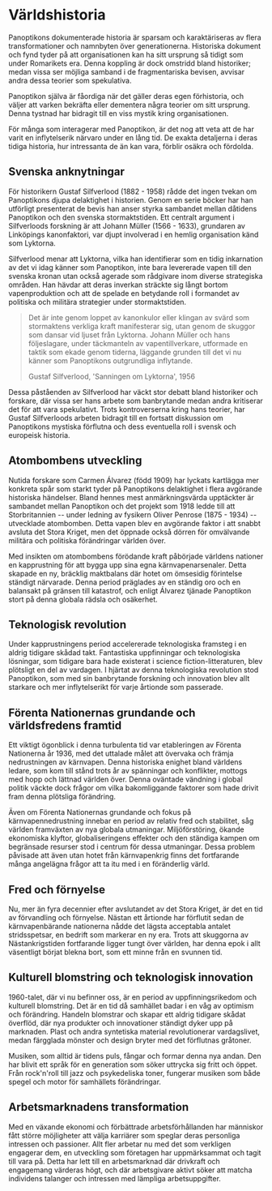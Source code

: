 # Världshistoria

Panoptikons dokumenterade historia är sparsam och karaktäriseras av flera transformationer och namnbyten över generationerna. Historiska dokument och fynd tyder på att organisationen kan ha sitt ursprung så tidigt som under Romarikets era. Denna koppling är dock omstridd bland historiker; medan vissa ser möjliga samband i de fragmentariska bevisen, avvisar andra dessa teorier som spekulativa.

Panoptikon själva är fåordiga när det gäller deras egen förhistoria, och väljer att varken bekräfta eller dementera några teorier om sitt ursprung. Denna tystnad har bidragit till en viss mystik kring organisationen.

För många som interagerar med Panoptikon, är det nog att veta att de har varit en inflytelserik närvaro under en lång tid. De exakta detaljerna i deras tidiga historia, hur intressanta de än kan vara, förblir osäkra och fördolda.

## Svenska anknytningar

För historikern Gustaf Silfverlood (1882 - 1958) rådde det ingen tvekan om Panoptikons djupa delaktighet i historien. Genom en serie böcker har han utförligt presenterat de bevis han anser styrka sambandet mellan dåtidens Panoptikon och den svenska stormaktstiden. Ett centralt argument i Silfverloods forskning är att Johann Müller (1566 - 1633), grundaren av Linköpings kanonfaktori, var djupt involverad i en hemlig organisation känd som Lyktorna.

Silfverlood menar att Lyktorna, vilka han identifierar som en tidig inkarnation av det vi idag känner som Panoptikon, inte bara levererade vapen till den svenska kronan utan också agerade som rådgivare inom diverse strategiska områden. Han hävdar att deras inverkan sträckte sig långt bortom vapenproduktion och att de spelade en betydande roll i formandet av politiska och militära strategier under stormaktstiden.

> Det är inte genom loppet av kanonkulor eller klingan av svärd som stormaktens verkliga kraft manifesterar sig, utan genom de skuggor som dansar vid ljuset från Lyktorna. Johann Müller och hans följeslagare, under täckmanteln av vapentillverkare, utformade en taktik som ekade genom tiderna, läggande grunden till det vi nu känner som Panoptikons outgrundliga inflytande.
> 
>  Gustaf Silfverlood, 'Sanningen om Lyktorna', 1956

Dessa påståenden av Silfverlood har väckt stor debatt bland historiker och forskare, där vissa ser hans arbete som banbrytande medan andra kritiserar det för att vara spekulativt. Trots kontroverserna kring hans teorier, har Gustaf Silfverloods arbeten bidragit till en fortsatt diskussion om Panoptikons mystiska förflutna och dess eventuella roll i svensk och europeisk historia.

## Atombombens utveckling

Nutida forskare som Carmen Álvarez (född 1909) har lyckats kartlägga mer konkreta spår som starkt tyder på Panoptikons delaktighet i flera avgörande historiska händelser. Bland hennes mest anmärkningsvärda upptäckter är sambandet mellan Panoptikon och det projekt som 1918 ledde till att Storbritannien -- under ledning av fysikern Oliver Penrose (1875 - 1934) -- utvecklade atombomben. Detta vapen blev en avgörande faktor i att snabbt avsluta det Stora Kriget, men det öppnade också dörren för omvälvande militära och politiska förändringar världen över.

Med insikten om atombombens förödande kraft påbörjade världens nationer en kapprustning för att bygga upp sina egna kärnvapenarsenaler. Detta skapade en ny, bräcklig maktbalans där hotet om ömsesidig förintelse ständigt närvarade. Denna period präglades av en ständig oro och en balansakt på gränsen till katastrof, och enligt Álvarez tjänade Panoptikon stort på denna globala rädsla och osäkerhet.

## Teknologisk revolution

Under kapprustningens period accelererade teknologiska framsteg i en aldrig tidigare skådad takt. Fantastiska uppfinningar och teknologiska lösningar, som tidigare bara hade existerat i science fiction-litteraturen, blev plötsligt en del av vardagen. I hjärtat av denna teknologiska revolution stod Panoptikon, som med sin banbrytande forskning och innovation blev allt starkare och mer inflytelserikt för varje årtionde som passerade.

## Förenta Nationernas grundande och världsfredens framtid

Ett viktigt ögonblick i denna turbulenta tid var etableringen av Förenta Nationerna år 1936, med det uttalade målet att övervaka och främja nedrustningen av kärnvapen. Denna historiska enighet bland världens ledare, som kom till stånd trots år av spänningar och konflikter, mottogs med hopp och lättnad världen över. Denna oväntade vändning i global politik väckte dock frågor om vilka bakomliggande faktorer som hade drivit fram denna plötsliga förändring.

Även om Förenta Nationernas grundande och fokus på kärnvapennedrustning innebar en period av relativ fred och stabilitet, såg världen framväxten av nya globala utmaningar. Miljöförstöring, ökande ekonomiska klyftor, globaliseringens effekter och den ständiga kampen om begränsade resurser stod i centrum för dessa utmaningar. Dessa problem påvisade att även utan hotet från kärnvapenkrig finns det fortfarande många angelägna frågor att ta itu med i en föränderlig värld.

## Fred och förnyelse

Nu, mer än fyra decennier efter avslutandet av det Stora Kriget, är det en tid av förvandling och förnyelse. Nästan ett årtionde har förflutit sedan de kärnvapenbärande nationerna nådde det lägsta acceptabla antalet stridsspetsar, en bedrift som markerar en ny era. Trots att skuggorna av Nästankrigstiden fortfarande ligger tungt över världen, har denna epok i allt väsentligt börjat blekna bort, som ett minne från en svunnen tid.

## Kulturell blomstring och teknologisk innovation

1960-talet, där vi nu befinner oss, är en period av uppfinningsrikedom och kulturell blomstring. Det är en tid då samhället badar i en våg av optimism och förändring. Handeln blomstrar och skapar ett aldrig tidigare skådat överflöd, där nya produkter och innovationer ständigt dyker upp på marknaden. Plast och andra syntetiska material revolutionerar vardagslivet, medan färgglada mönster och design bryter med det förflutnas gråtoner.

Musiken, som alltid är tidens puls, fångar och formar denna nya andan. Den har blivit ett språk för en generation som söker uttrycka sig fritt och öppet. Från rock'n'roll till jazz och psykedeliska toner, fungerar musiken som både spegel och motor för samhällets förändringar.

## Arbetsmarknadens transformation

Med en växande ekonomi och förbättrade arbetsförhållanden har människor fått större möjligheter att välja karriärer som speglar deras personliga intressen och passioner. Allt fler arbetar nu med det som verkligen engagerar dem, en utveckling som företagen har uppmärksammat och tagit till vara på. Detta har lett till en arbetsmarknad där drivkraft och engagemang värderas högt, och där arbetsgivare aktivt söker att matcha individens talanger och intressen med lämpliga arbetsuppgifter.

